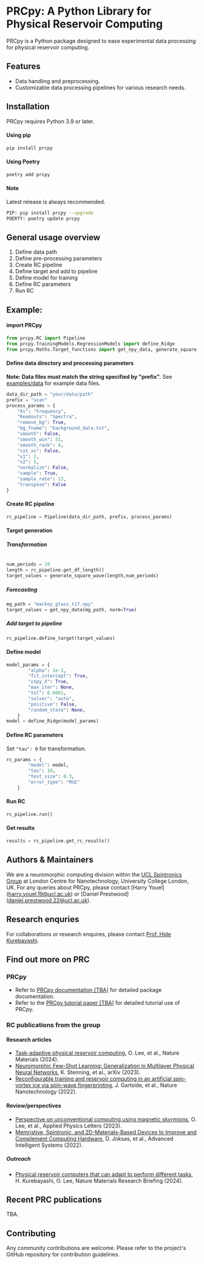 # PRCpy: A Python Library for Physical Reservoir Computing

PRCpy is a Python package designed to ease experimental data processing for physical reservoir computing.

## Features

- Data handling and preprocessing.
- Customizable data processing pipelines for various research needs.

## Installation

PRCpy requires Python 3.9 or later.

#### Using pip

```bash
pip install prcpy
```

#### Using Poetry
```bash
poetry add prcpy
```

#### Note

Latest release is always recommended.
```bash
PIP: pip install prcpy --upgrade
POERTY: poetry update prcpy
```

## General usage overview

1. Define data path 
2. Define pre-processing parameters 
3. Create RC pipeline
4. Define target and add to pipeline
5. Define model for training
6. Define RC parameters
7. Run RC

## Example:

#### import PRCpy
```python
from prcpy.RC import Pipeline
from prcpy.TrainingModels.RegressionModels import define_Ridge
from prcpy.Maths.Target_functions import get_npy_data, generate_square_waves
```

#### Define data directory and processing parameters
**Note: Data files must match the string specified by "prefix".**
See [examples/data](examples/data) for example data files.
```python
data_dir_path = "your/data/path"
prefix = "scan"
process_params = {
    "Xs": "Frequency",
    "Readouts": "Spectra",
    "remove_bg": True,
    "bg_fname": "background_data.txt",
    "smooth": False,
    "smooth_win": 51,
    "smooth_rank": 4,
    "cut_xs": False,
    "x1": 2,
    "x2": 5,
    "normalize": False,
    "sample": True,
    "sample_rate": 13,
    "transpose": False
}
```

#### Create RC pipeline
```python
rc_pipeline = Pipeline(data_dir_path, prefix, process_params)
```

#### Target generation

##### Transformation
```python

num_periods = 10
length = rc_pipeline.get_df_length()
target_values = generate_square_wave(length,num_periods)
```

##### Forecasting
```python
mg_path = "mackey_glass_t17.npy"
target_values = get_npy_data(mg_path, norm=True)
```

##### Add target to pipeline
```python
rc_pipeline.define_target(target_values)
```

#### Define model
```python
model_params = {
        "alpha": 1e-3,
        "fit_intercept": True,
        "copy_X": True,
        "max_iter": None,
        "tol": 0.0001,
        "solver": "auto",
        "positive": False,
        "random_state": None,
    }
model = define_Ridge(model_params)
```

#### Define RC parameters
Set `"tau": 0` for transformation.

```python
rc_params = {
        "model": model,
        "tau": 10,
        "test_size": 0.3,
        "error_type": "MSE"
    }

```

#### Run RC
```python
rc_pipeline.run()
```

#### Get results
```python
results = rc_pipeline.get_rc_results()
```

## Authors & Maintainers

We are a neuromorphic computing division within the [UCL Spintronics Group](https://www.ucl.ac.uk/spintronics/) at London Centre for Nanotechnology, University College London, UK. For any queries about PRCpy, please contact [Harry Youel] (harry.youel.19@ucl.ac.uk) or [Daniel Prestwood] (daniel.prestwood.22@ucl.ac.uk). 

## Research enquries
For collaborations or research enquires, please contact [Prof. Hide Kurebayashi](https://www.ucl.ac.uk/spintronics/people/hidekazu-kurebayashi).

## Find out more on PRC

### PRCpy
- Refer to [PRCpy documentation [TBA]]() for detailed package documentation.
- Refer to the [PRCpy tutorial paper [TBA]]() for detailed tutorial use of PRCpy.

### RC publications from the group

#### Research articles
- [Task-adaptive physical reservoir computing](https://www.nature.com/articles/s41563-023-01698-8), O. Lee, et al., Nature Materials (2024).
- [Neuromorphic Few-Shot Learning: Generalization in Multilayer Physical Neural Networks](https://arxiv.org/abs/2211.06373), K. Stenning, et al., arXiv (2023).
- [Reconfigurable training and reservoir computing in an artificial spin-vortex ice via spin-wave fingerprinting](https://www.nature.com/articles/s41565-022-01091-7), J. Gartside, et al., Nature Nanotechnology (2022).

#### Review/perspectives
- [Perspective on unconventional computing using magnetic skyrmions](https://pubs.aip.org/aip/apl/article/122/26/260501/2900466), O. Lee, et al., Applied Physics Letters (2023).
- [Memristive, Spintronic, and 2D-Materials-Based Devices to Improve and Complement Computing Hardware](https://onlinelibrary.wiley.com/doi/full/10.1002/aisy.202200068), D. Joksas, et al., Advanced Intelligent Systems (2022).

##### Outreach
- [Physical reservoir computers that can adapt to perform different tasks](https://www.nature.com/articles/s41563-023-01708-9), H. Kurebayashi, O. Lee, Nature Materials Research Briefing (2024).


## Recent PRC publications
TBA.


## Contributing

Any community contributions are welcome. Please refer to the project's GitHub repository for contribution guidelines.



